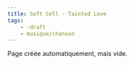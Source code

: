```yaml
---
title: Soft Cell - Tainted Love
tags:
    - -draft
    - musique/chanson
---
```


Page créée automatiquement, mais vide.
